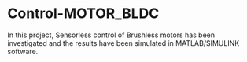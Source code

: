 # Control-MOTOR_BLDC
In this project, Sensorless control of Brushless motors has been investigated and the results have been simulated in MATLAB/SIMULINK software.
